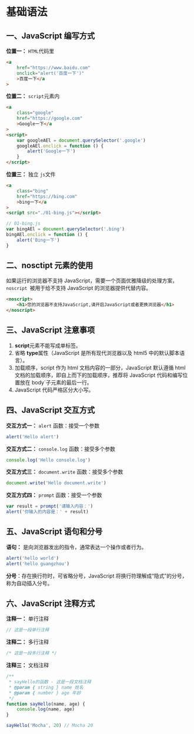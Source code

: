 # 基础语法

## 一、JavaScript 编写方式

**位置一：** `HTML`代码里

```html
<a
	href="https://www.baidu.com"
	onclick="alert('百度一下')"
	>百度一下</a
>
```

**位置二：** `script`元素内

```html
<a
	class="google"
	href="https://google.com"
	>Google一下</a
>
<script>
	var googleAEl = document.querySelector('.google')
	googleAEl.onclick = function () {
		alert('Google一下')
	}
</script>
```

**位置三：** 独立 `js`文件

```html
<a
	class="bing"
	href="https://bing.com"
	>bing一下</a
>
<script src="./01-bing.js"></script>
```

```javascript
// 01-bing.js
var bingAEl = document.querySelector('.bing')
bingAEl.onclick = function () {
	alert('Bing一下')
}
```

## 二、nosctipt 元素的使用

如果运行的浏览器不支持 JavaScript，需要一个页面优雅降级的处理方案，`noscript `被用于给不支持 JavaScript 的浏览器提供代替内容。

```html
<noscript>
	<h1>您的浏览器不支持JavaScript,请开启JavaScript或者更换浏览器</h1>
</noscript>
```

## 三、JavaScript 注意事项

1. **script**元素不能写成单标签。
2. 省略 **type**属性（JavaScript 是所有现代浏览器以及 html5 中的默认脚本语言）。
3. 加载顺序，script 作为 html 文档内容的一部分，JavaScript 默认遵循 html 文档的加载顺序，即自上而下的加载顺序，推荐将 JavaScript 代码和编写位置放在 body`子元素的最后一行。
4. JavaScript 代码严格区分大小写。

## 四、JavaScript 交互方式

**交互方式一：** `alert` 函数：接受一个参数

```javascript
alert('Hello alert')
```

**交互方式二：** `console.log` 函数：接受多个参数

```javascript
console.log('Hello console.log')
```

**交互方式三：** `document.write` 函数：接受多个参数

```javascript
document.write('Hello document.write')
```

**交互方式四：** `prompt` 函数：接受一个参数

```javascript
var result = prompt('请输入内容：')
alert('你输入的内容是：' + result)
```

## 五、JavaScript 语句和分号

**语句：** 是向浏览器发出的指令，通常表达一个操作或者行为。

```javascript
alert('hello world')
alert('hello guangzhou')
```

**分号**：存在换行符时，可省略分号，JavaScript 将换行符理解成“隐式”的分号，称为自动插入分号。

## 六、JavaScript 注释方式

**注释一：** 单行注释

```javascript
// 这是一段单行注释
```

**注释二：** 多行注释

```javascript
/* 这是一段多行注释 */
```

**注释三：** 文档注释

```javascript
/**
 * sayHello的函数 - 这是一段文档注释
 * @param { string } name 姓名
 * @param { number } age 年龄
 */
function sayHello(name, age) {
	console.log(name, age)
}

sayHello('Mocha', 20) // Mocha 20
```

